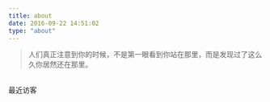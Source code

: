 ```yaml
---
title: about
date: 2016-09-22 14:51:02
type: "about"
---
```

<blockquote class="blockquote-center">人们真正注意到你的时候，不是第一眼看到你站在那里，而是发现过了这么久你居然还在那里。
</blockquote>
<br/>最近访客
<div class="ds-recent-visitors" data-num-items="28" data-avatar-size="42" id="ds-recent-visitors"></div>
<br/>